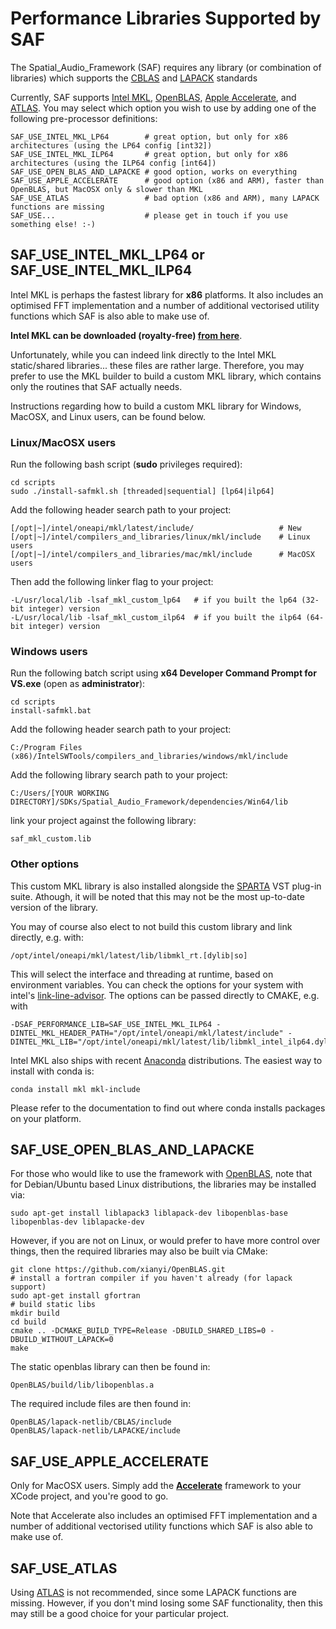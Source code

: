 # Performance Libraries Supported by SAF

The Spatial_Audio_Framework (SAF) requires any library (or combination of libraries) which supports the [CBLAS](https://en.wikipedia.org/wiki/Basic_Linear_Algebra_Subprograms#Implementations) and [LAPACK](https://en.wikipedia.org/wiki/LAPACK) standards

Currently, SAF supports [Intel MKL](https://software.intel.com/en-us/articles/free-ipsxe-tools-and-libraries), [OpenBLAS](https://github.com/xianyi/OpenBLAS), [Apple Accelerate](https://developer.apple.com/documentation/accelerate), and [ATLAS](http://math-atlas.sourceforge.net/). You may select which option you wish to use by adding one of the following pre-processor definitions:

```
SAF_USE_INTEL_MKL_LP64        # great option, but only for x86 architectures (using the LP64 config [int32])
SAF_USE_INTEL_MKL_ILP64       # great option, but only for x86 architectures (using the ILP64 config [int64])  
SAF_USE_OPEN_BLAS_AND_LAPACKE # good option, works on everything
SAF_USE_APPLE_ACCELERATE      # good option (x86 and ARM), faster than OpenBLAS, but MacOSX only & slower than MKL
SAF_USE_ATLAS                 # bad option (x86 and ARM), many LAPACK functions are missing
SAF_USE...                    # please get in touch if you use something else! :-)
```

## SAF_USE_INTEL_MKL_LP64 or SAF_USE_INTEL_MKL_ILP64

Intel MKL is perhaps the fastest library for **x86** platforms. It also includes an optimised FFT implementation and a number of additional vectorised utility functions which SAF is also able to make use of. 

**Intel MKL can be downloaded (royalty-free) [from here](https://software.intel.com/en-us/articles/free-ipsxe-tools-and-libraries)**.

Unfortunately, while you can indeed link directly to the Intel MKL static/shared libraries... these files are rather large. Therefore, you may prefer to use the MKL builder to build a custom MKL library, which contains only the routines that SAF actually needs.

Instructions regarding how to build a custom MKL library for Windows, MacOSX, and Linux users, can be found below.

### Linux/MacOSX users 

Run the following bash script (**sudo** privileges required):

```
cd scripts
sudo ./install-safmkl.sh [threaded|sequential] [lp64|ilp64]
```

Add the following header search path to your project:

```
[/opt|~]/intel/oneapi/mkl/latest/include/                   # New
[/opt|~]/intel/compilers_and_libraries/linux/mkl/include    # Linux users
[/opt|~]/intel/compilers_and_libraries/mac/mkl/include      # MacOSX users
```

Then add the following linker flag to your project:

```
-L/usr/local/lib -lsaf_mkl_custom_lp64   # if you built the lp64 (32-bit integer) version
-L/usr/local/lib -lsaf_mkl_custom_ilp64  # if you built the ilp64 (64-bit integer) version
``` 

### Windows users
 
Run the following batch script using **x64 Developer Command Prompt for VS.exe** (open as **administrator**):

```
cd scripts
install-safmkl.bat
```

Add the following header search path to your project:

```
C:/Program Files (x86)/IntelSWTools/compilers_and_libraries/windows/mkl/include
```

Add the following library search path to your project:

```
C:/Users/[YOUR WORKING DIRECTORY]/SDKs/Spatial_Audio_Framework/dependencies/Win64/lib
```

link your project against the following library:
```
saf_mkl_custom.lib 
```

### Other options

This custom MKL library is also installed alongside the [SPARTA](http://research.spa.aalto.fi/projects/sparta_vsts/) VST plug-in suite. Athough, it will be noted that this may not be the most up-to-date version of the library.

You may of course also elect to not build this custom library and link directly, e.g. with:
```
/opt/intel/oneapi/mkl/latest/lib/libmkl_rt.[dylib|so]
```

This will select the interface and threading at runtime, based on environment variables.
You can check the options for your system with intel's [link-line-advisor](https://software.intel.com/content/www/us/en/develop/tools/oneapi/components/onemkl/link-line-advisor.html).
The options can be passed directly to CMAKE, e.g. with
```
-DSAF_PERFORMANCE_LIB=SAF_USE_INTEL_MKL_ILP64 -DINTEL_MKL_HEADER_PATH="/opt/intel/oneapi/mkl/latest/include" -DINTEL_MKL_LIB="/opt/intel/oneapi/mkl/latest/lib/libmkl_intel_ilp64.dylib;/opt/intel/oneapi/mkl/latest/lib/libmkl_sequential.dylib;/opt/intel/oneapi/mkl/latest/lib/libmkl_core.dylib"
```


Intel MKL also ships with recent [Anaconda](https://anaconda.org) distributions. The easiest way to install with conda is:
```
conda install mkl mkl-include
```
Please refer to the documentation to find out where conda installs packages on your platform.


## SAF_USE_OPEN_BLAS_AND_LAPACKE

For those who would like to use the framework with [OpenBLAS](https://github.com/xianyi/OpenBLAS), note that for Debian/Ubuntu based Linux distributions, the libraries may be installed via:

```
sudo apt-get install liblapack3 liblapack-dev libopenblas-base libopenblas-dev liblapacke-dev
```

However, if you are not on Linux, or would prefer to have more control over things, then the required libraries may also be built via CMake:

```
git clone https://github.com/xianyi/OpenBLAS.git
# install a fortran compiler if you haven't already (for lapack support)
sudo apt-get install gfortran
# build static libs
mkdir build
cd build
cmake .. -DCMAKE_BUILD_TYPE=Release -DBUILD_SHARED_LIBS=0 -DBUILD_WITHOUT_LAPACK=0
make 
```

The static openblas library can then be found in:
```
OpenBLAS/build/lib/libopenblas.a
```

The required include files are then found in:
```
OpenBLAS/lapack-netlib/CBLAS/include
OpenBLAS/lapack-netlib/LAPACKE/include
```

## SAF_USE_APPLE_ACCELERATE

Only for MacOSX users. Simply add the [**Accelerate**](https://developer.apple.com/documentation/accelerate) framework to your XCode project, and you're good to go. 

Note that Accelerate also includes an optimised FFT implementation and a number of additional vectorised utility functions which SAF is also able to make use of. 


## SAF_USE_ATLAS

Using [ATLAS](http://math-atlas.sourceforge.net/) is not recommended, since some LAPACK functions are missing. However, if you don't mind losing some SAF functionality, then this may still be a good choice for your particular project.
